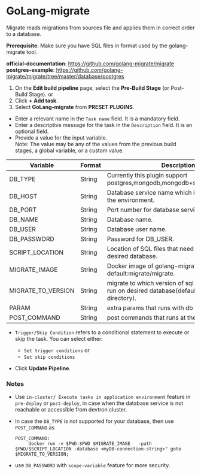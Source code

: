 # GoLang-migrate

Migrate reads migrations from sources file and applies them in correct order to a database.

**Prerequisite**: Make sure you have SQL files in format used by the golang-migrate tool.

**official-documentation**: https://github.com/golang-migrate/migrate
**postgres-example**: https://github.com/golang-migrate/migrate/tree/master/database/postgres

1. On the **Edit build pipeline** page, select the **Pre-Build Stage** (or Post-Build Stage). or 
2. Click **+ Add task**.
3. Select **GoLang-migrate** from **PRESET PLUGINS**.


* Enter a relevant name in the `Task name` field. It is a mandatory field.
* Enter a descriptive message for the task in the `Description` field. It is an optional field.
* Provide a value for the input variable.<br> Note: The value may be any of the values from the previous build stages, a global variable, or a custom value.</br>

 | Variable | Format | Description |
| ---- | ---- | ---- |
| DB_TYPE | String | Currently this plugin support postgres,mongodb,mongodb+srv,mysql,sqlserver. |
| DB_HOST | String | Database service name which is accessible from the environment. |
| DB_PORT | String | Port number for database service. |
| DB_NAME | String | Database name. |
| DB_USER | String | Database user name.|
| DB_PASSWORD | String | Password for DB_USER. |
| SCRIPT_LOCATION | String | Location of SQL files that need to be run on desired database. |
| MIGRATE_IMAGE | String | Docker image of golang-migrate default:migrate/migrate. |
| MIGRATE_TO_VERSION | String | migrate to which version of sql script need to be run on desired database(default: 0 is for all files in directory). |
| PARAM | String | extra params that runs with db queries. |
| POST_COMMAND | String | post commands that runs at the end of script. |

* `Trigger/Skip Condition` refers to a conditional statement to execute or skip the task. You can select either:<ul><li>`Set trigger conditions` or</li><li>`Set skip conditions`</li></ul> 

* Click **Update Pipeline**.


### Notes
- Use `in-cluster/ Execute tasks in application environment` feature in `pre-deploy` or `post-deploy`, in case when the database service is not reachable or accessible from devtron cluster.
- In case the `DB_TYPE` is not supported for your database, then use `POST_COMMAND` as 

   ```
   POST_COMMAND: 
        docker run -v $PWD:$PWD $MIGRATE_IMAGE   -path $PWD/$SCRIPT_LOCATION -database <myDB-connection-string>" goto $MIGRATE_TO_VERSION;
   ```
- use `DB_PASSWORD` with `scope-variable` feature for more security.